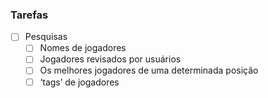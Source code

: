 ### Tarefas
- [ ] Pesquisas
  - [ ]  Nomes de jogadores
  - [ ]  Jogadores revisados por usuários
  - [ ]  Os melhores jogadores de uma determinada posição
  - [ ]  ‘tags’ de jogadores

